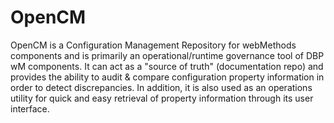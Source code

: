 # OpenCM
OpenCM is a Configuration Management Repository for webMethods components and is primarily an operational/runtime governance tool of DBP wM components. It can act as a "source of truth" (documentation repo) and provides the ability to audit &amp; compare configuration property information in order to detect discrepancies. In addition, it is also used as an operations utility for quick and easy retrieval of property information through its user interface.  

